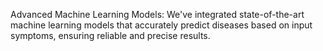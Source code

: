 Advanced Machine Learning Models: We've integrated state-of-the-art machine learning models that accurately predict diseases based on input symptoms, ensuring reliable and precise results.

